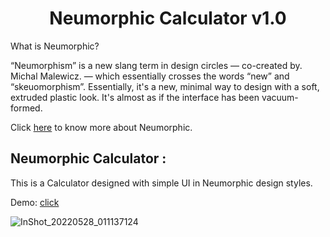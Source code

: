 <h1 align="center">
 Neumorphic Calculator v1.0
</h1>


What is Neumorphic?

“Neumorphism” is a new slang term in design circles — co-created by. Michal Malewicz. 
— which essentially crosses the words “new” and “skeuomorphism”.
Essentially, it's a new, minimal way to design with a soft, extruded plastic look.
It's almost as if the interface has been vacuum-formed.

Click <a href="https://www.justinmind.com/blog/neumorphism-ui/" target="_blank">here</a> to know more about Neumorphic. 


## Neumorphic Calculator :

This is a Calculator designed with simple UI in Neumorphic design styles.

Demo: <a href="https://the-young-programmer.github.io/Neumorphic-Calculator/" target="_blank"> click </a>














  
  
  
  ![InShot_20220528_011137124](https://user-images.githubusercontent.com/79866006/170802166-1aa6e64b-e1aa-489b-bdde-9de96a4687b6.jpg)

  
  
  
  
  



